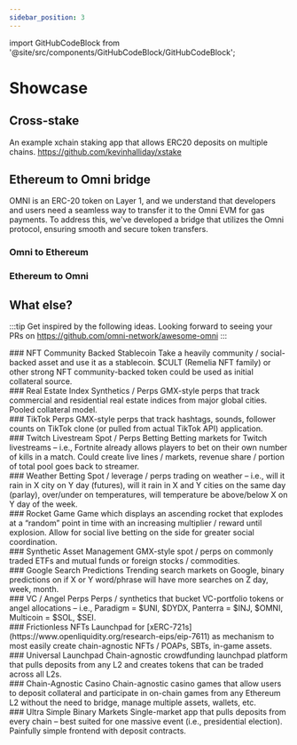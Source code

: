 ```yaml
---
sidebar_position: 3
---
```


import GitHubCodeBlock from '@site/src/components/GitHubCodeBlock/GitHubCodeBlock';

# Showcase



## Cross-stake

 An example xchain staking app that allows ERC20 deposits on multiple chains.
 https://github.com/kevinhalliday/xstake

 <GitHubCodeBlock url="https://github.com/kevinhalliday/xstake/blob/main/src/XStaker.sol"/>


## Ethereum to Omni bridge

OMNI is an ERC-20 token on Layer 1, and we understand that developers and users need a seamless way to transfer it to the Omni EVM for gas payments. To address this, we've developed a bridge that utilizes the Omni protocol, ensuring smooth and secure token transfers.


### Omni to Ethereum
<GitHubCodeBlock url="https://github.com/omni-network/omni/blob/main/contracts/core/src/token/OmniBridgeL1.sol"/>

### Ethereum to Omni
<GitHubCodeBlock url="https://github.com/omni-network/omni/blob/main/contracts/core/src/token/OmniBridgeNative.sol" />


## What else?

:::tip
Get inspired by the following ideas. Looking forward to seeing your PRs on https://github.com/omni-network/awesome-omni
:::

<div class="grid-wrapper">
  <div class="grid-rfp">
    <div class="rfp-grid-cell">
      ### NFT Community Backed Stablecoin
      Take a heavily community / social-backed asset and use it as a stablecoin. $CULT (Remelia NFT family) or other strong NFT community-backed token could be used as initial collateral source.
    </div>
    <div class="rfp-grid-cell">
      ### Real Estate Index Synthetics / Perps
      GMX-style perps that track commercial and residential real estate indices from major global cities. Pooled collateral model.
    </div>
    <div class="rfp-grid-cell">
      ### TikTok Perps
      GMX-style perps that track hashtags, sounds, follower counts on TikTok clone (or pulled from actual TikTok API) application.
    </div>
    <div class="rfp-grid-cell">
      ### Twitch Livestream Spot / Perps Betting
      Betting markets for Twitch livestreams – i.e., Fortnite already allows players to bet on their own number of kills in a match. Could create live lines / markets, revenue share / portion of total pool goes back to streamer.
    </div>
    <div class="rfp-grid-cell">
      ### Weather Betting
      Spot / leverage / perps trading on weather – i.e., will it rain in X city on Y day (futures), will it rain in X and Y cities on the same day (parlay), over/under on temperatures, will temperature be above/below X on Y day of the week.
    </div>
    <div class="rfp-grid-cell">
      ### Rocket Game
      Game which displays an ascending rocket that explodes at a “random” point in time with an increasing multiplier / reward until explosion. Allow for social live betting on the side for greater social coordination.
    </div>
    <div class="rfp-grid-cell">
      ### Synthetic Asset Management
      GMX-style spot / perps on commonly traded ETFs and mutual funds or foreign stocks / commodities.
    </div>
    <div class="rfp-grid-cell">
      ### Google Search Predictions
      Trending search markets on Google, binary predictions on if X or Y word/phrase will have more searches on Z day, week, month.
    </div>
    <div class="rfp-grid-cell">
      ### VC / Angel Perps
      Perps / synthetics that bucket VC-portfolio tokens or angel allocations – i.e., Paradigm = $UNI, $DYDX, Panterra = $INJ, $OMNI, Multicoin = $SOL, $SEI.
    </div>
    <div class="rfp-grid-cell">
      ### Frictionless NFTs
      Launchpad for [xERC-721s](https://www.openliquidity.org/research-eips/eip-7611) as mechanism to most easily create chain-agnostic NFTs / POAPs, SBTs, in-game assets.
    </div>
    <div class="rfp-grid-cell">
      ### Universal Launchpad
      Chain-agnostic crowdfunding launchpad platform that pulls deposits from any L2 and creates tokens that can be traded across all L2s.
    </div>
    <div class="rfp-grid-cell">
      ### Chain-Agnostic Casino
      Chain-agnostic casino games that allow users to deposit collateral and participate in on-chain games from any Ethereum L2 without the need to bridge, manage multiple assets, wallets, etc.
    </div>
    <div class="rfp-grid-cell">
      ### Ultra Simple Binary Markets
      Single-market app that pulls deposits from every chain – best suited for one massive event (i.e., presidential election). Painfully simple frontend with deposit contracts.
    </div>
  </div>
</div>
